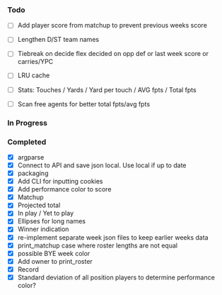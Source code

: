### Todo
- [ ] Add player score from matchup to prevent previous weeks score

- [ ] Lengthen D/ST team names
- [ ] Tiebreak on decide flex decided on opp def or last week score or carries/YPC
- [ ] LRU cache
- [ ] Stats: Touches / Yards / Yard per touch / AVG fpts / Total fpts

- [ ] Scan free agents for better total fpts/avg fpts
### In Progress
### Completed
- [x] argparse
- [x] Connect to API and save json local. Use local if up to date
- [x] packaging
- [x] Add CLI for inputting cookies
- [x] Add performance color to score
- [x] Matchup
- [x] Projected total
- [x] In play / Yet to play
- [x] Ellipses for long names
- [x] Winner indication
- [x] re-implement separate week json files to keep earlier weeks data
- [x] print_matchup case where roster lengths are not equal
- [x] possible BYE week color
- [x] Add owner to print_roster
- [x] Record
- [x] Standard deviation of all position players to determine performance color?
